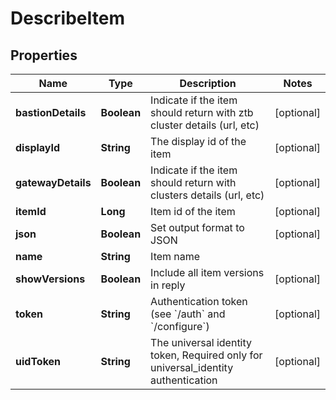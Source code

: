

# DescribeItem


## Properties

Name | Type | Description | Notes
------------ | ------------- | ------------- | -------------
**bastionDetails** | **Boolean** | Indicate if the item should return with ztb cluster details (url, etc) |  [optional]
**displayId** | **String** | The display id of the item |  [optional]
**gatewayDetails** | **Boolean** | Indicate if the item should return with clusters details (url, etc) |  [optional]
**itemId** | **Long** | Item id of the item |  [optional]
**json** | **Boolean** | Set output format to JSON |  [optional]
**name** | **String** | Item name | 
**showVersions** | **Boolean** | Include all item versions in reply |  [optional]
**token** | **String** | Authentication token (see &#x60;/auth&#x60; and &#x60;/configure&#x60;) |  [optional]
**uidToken** | **String** | The universal identity token, Required only for universal_identity authentication |  [optional]



